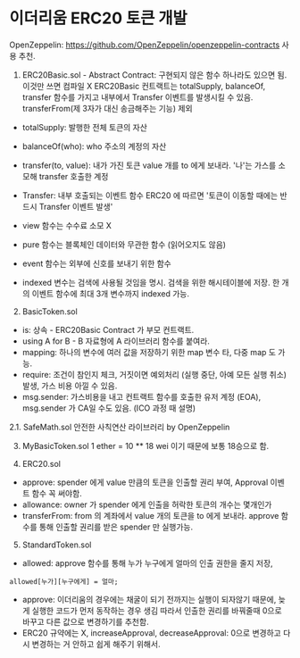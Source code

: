 # 이더리움 ERC20 토큰 개발

OpenZeppelin: https://github.com/OpenZeppelin/openzeppelin-contracts 사용 추천.

1. ERC20Basic.sol - Abstract Contract: 구현되지 않은 함수 하나라도 있으면 됨. 이것만 쓰면 컴파일 X
ERC20Basic 컨트랙트는 totalSupply, balanceOf, transfer 함수를 가지고 내부에서 Transfer 이벤트를 발생시킬 수 있음.
transferFrom(제 3자가 대신 송금해주는 기능) 제외

- totalSupply: 발행한 전체 토큰의 자산
- balanceOf(who): who 주소의 계정의 자산
- transfer(to, value): 내가 가진 토큰 value 개를 to 에게 보내라. '나'는 가스를 소모해 transfer 호출한 계정
- Transfer: 내부 호출되는 이벤트 함수
ERC20 에 따르면 '토큰이 이동할 때에는 반드시 Transfer 이벤트 발생'

- view 함수는 수수료 소모 X
- pure 함수는 블록체인 데이터와 무관한 함수 (읽어오지도 않음)
- event 함수는 외부에 신호를 보내기 위한 함수
- indexed 변수는 검색에 사용될 것임을 명시. 검색을 위한 해시테이블에 저장. 한 개의 이벤트 함수에 최대 3개 변수까지 indexed 가능.

2. BasicToken.sol
- is: 상속 - ERC20Basic Contract 가 부모 컨트랙트.
- using A for B - B 자료형에 A 라이브러리 함수를 붙여라.
- mapping: 하나의 변수에 여러 값을 저장하기 위한 map 변수 타, 다중 map 도 가능.
- require: 조건이 참인지 체크, 거짓이면 예외처리 (실행 중단, 아예 모든 실행 취소) 발생, 가스 비용 아낄 수 있음.
- msg.sender: 가스비용을 내고 컨트랙트 함수를 호출한 유저 계정 (EOA), msg.sender 가 CA일 수도 있음. (ICO 과정 때 설명)
 
2.1. SafeMath.sol
안전한 사칙연산 라이브러리 by OpenZeppelin

3. MyBasicToken.sol
1 ether = 10 ** 18 wei 이기 때문에 보통 18승으로 함.

4. ERC20.sol
- approve: spender 에게 value 만큼의 토큰을 인출할 권리 부여, Approval 이벤트 함수 꼭 써야함.
- allowance: owner 가 spender 에게 인출을 허락한 토큰의 개수는 몇개인가
- transferFrom: from 의 계좌에서 value 개의 토큰을 to 에게 보내라. approve 함수를 통해 인출할 권리를 받은 spender 만 실행가능.

5. StandardToken.sol
- allowed: approve 함수를 통해 누가 누구에게 얼마의 인출 권한을 줄지 저장, 
```
allowed[누가][누구에게] = 얼마;
```
- approve: 이더리움의 경우에는 채굴이 되기 전까지는 실행이 되자않기 때문에, 늦게 실행한 코드가 먼저 동작하는 경우 생김
따라서 인출한 권리를 바꿔줄때 0으로 바꾸고 다른 값으로 변경하기를 추천함.
- ERC20 규약에는 X, increaseApproval, decreaseApproval: 0으로 변경하고 다시 변경하는 거 안하고 쉽게 해주기 위해서.
